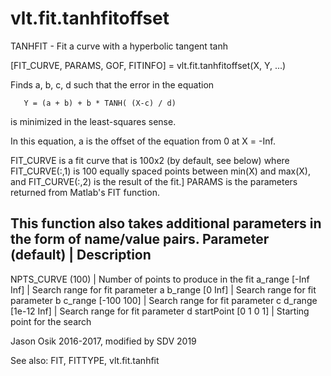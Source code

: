 # vlt.fit.tanhfitoffset

  TANHFIT - Fit a curve with a hyperbolic tangent tanh
  
  [FIT_CURVE, PARAMS, GOF, FITINFO] = vlt.fit.tanhfitoffset(X, Y, ...)
 
  Finds a, b, c, d such that the error in the equation 
 
       Y = (a + b) + b * TANH( (X-c) / d)
 
  is minimized in the least-squares sense.
 
  In this equation, a is the offset of the equation from 0 at 
  X = -Inf.
 
  FIT_CURVE is a fit curve that is 100x2 (by default, see below)
  where FIT_CURVE(:,1) is 100 equally spaced points between min(X)
  and max(X), and FIT_CURVE(:,2) is the result of the fit.]
  PARAMS is the parameters returned from Matlab's FIT function.
 
   
 
  This function also takes additional parameters in the form of name/value
  pairs.
  Parameter (default)     | Description
  ---------------------------------------------------------------
  NPTS_CURVE (100)        | Number of points to produce in the fit
  a_range [-Inf Inf]      | Search range for fit parameter a
  b_range [0 Inf]         | Search range for fit parameter b
  c_range [-100 100]      | Search range for fit parameter c
  d_range [1e-12 Inf]     | Search range for fit parameter d
  startPoint [0 1 0 1]    | Starting point for the search
 
  Jason Osik 2016-2017, modified by SDV 2019
 
  See also: FIT, FITTYPE, vlt.fit.tanhfit

